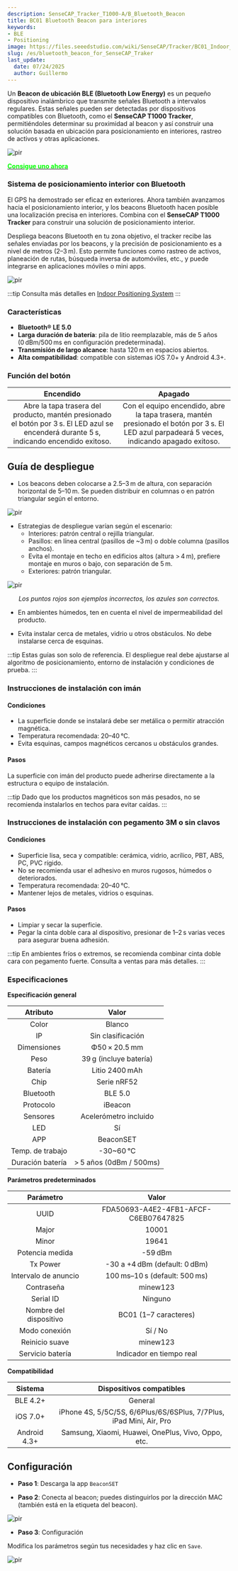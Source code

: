 ```yaml
---
description: SenseCAP_Tracker_T1000-A/B_Bluetooth_Beacon
title: BC01 Bluetooth Beacon para interiores
keywords:
- BLE
- Positioning
image: https://files.seeedstudio.com/wiki/SenseCAP/Tracker/BC01_Indoor_Bluetooth_Beacon.webp
slug: /es/bluetooth_beacon_for_SenseCAP_Traker
last_update:
  date: 07/24/2025
  author: Guillermo
---
```


Un **Beacon de ubicación BLE (Bluetooth Low Energy)** es un pequeño dispositivo inalámbrico que transmite señales Bluetooth a intervalos regulares. Estas señales pueden ser detectadas por dispositivos compatibles con Bluetooth, como el **SenseCAP T1000 Tracker**, permitiéndoles determinar su proximidad al beacon y así construir una solución basada en ubicación para posicionamiento en interiores, rastreo de activos y otras aplicaciones.

<p style={{textAlign: 'center'}}><img src="https://wdcdn.qpic.cn/MTY4ODg1NTkyNTI4NTEwNA_169626_-1Pgt7bfhzJ786G5_1693376261?w=1400&h=1050&type=image/jpeg" alt="pir" width={800} height="auto" /></p>


<div class="get_one_now_container" style={{textAlign: 'center'}}>
    <a class="get_one_now_item" href="https://www.seeedstudio.com/E5-Location-Beacon-p-5791.html" target="_blank">
            <strong><span><font color={'FFFFFF'} size={"4"}> Consigue uno ahora </font></span></strong>
    </a>
</div>

### Sistema de posicionamiento interior con Bluetooth

El GPS ha demostrado ser eficaz en exteriores. Ahora también avanzamos hacia el posicionamiento interior, y los beacons Bluetooth hacen posible una localización precisa en interiores. Combina con el **SenseCAP T1000 Tracker** para construir una solución de posicionamiento interior.

Despliega beacons Bluetooth en tu zona objetivo, el tracker recibe las señales enviadas por los beacons, y la precisión de posicionamiento es a nivel de metros (2–3 m). Esto permite funciones como rastreo de activos, planeación de rutas, búsqueda inversa de automóviles, etc., y puede integrarse en aplicaciones móviles o mini apps.

<p style={{textAlign: 'center'}}><img src="https://wdcdn.qpic.cn/MTY4ODg1NTkyNTI4NTEwNA_594585_HptIoexn6zqh4-oS_1692694140?w=1424&h=328&type=image/png" alt="pir" width={800} height="auto" /></p>

:::tip
Consulta más detalles en [Indoor Positioning System](https://wiki.seeedstudio.com/IPS_For_SenseCAP_T1000_Traker)
:::

### Características

* **Bluetooth® LE 5.0**
* **Larga duración de batería**: pila de litio reemplazable, más de 5 años (0 dBm/500 ms en configuración predeterminada).
* **Transmisión de largo alcance**: hasta 120 m en espacios abiertos.
* **Alta compatibilidad**: compatible con sistemas iOS 7.0+ y Android 4.3+.

### Función del botón

| Encendido | Apagado |
| :-: | :-: |
| Abre la tapa trasera del producto, mantén presionado el botón por 3 s. El LED azul se encenderá durante 5 s, indicando encendido exitoso. | Con el equipo encendido, abre la tapa trasera, mantén presionado el botón por 3 s. El LED azul parpadeará 5 veces, indicando apagado exitoso. |

## Guía de despliegue

* Los beacons deben colocarse a 2.5–3 m de altura, con separación horizontal de 5–10 m. Se pueden distribuir en columnas o en patrón triangular según el entorno.

<p style={{textAlign: 'center'}}><img src="https://files.seeedstudio.com/wiki/SenseCAP/Tracker/ble1.png" alt="pir" width={600} height="auto" /></p>

* Estrategias de despliegue varían según el escenario:
  - Interiores: patrón central o rejilla triangular.
  - Pasillos: en línea central (pasillos de ~3 m) o doble columna (pasillos anchos).
  - Evita el montaje en techo en edificios altos (altura > 4 m), prefiere montaje en muros o bajo, con separación de 5 m.
  - Exteriores: patrón triangular.

<p style={{textAlign: 'center'}}><img src="https://files.seeedstudio.com/wiki/SenseCAP/Tracker/ble2.png" alt="pir" width={700} height="auto" /></p>

<center><i>Los puntos rojos son ejemplos incorrectos, los azules son correctos.</i></center>

* En ambientes húmedos, ten en cuenta el nivel de impermeabilidad del producto.

* Evita instalar cerca de metales, vidrio u otros obstáculos. No debe instalarse cerca de esquinas.

:::tip
Estas guías son solo de referencia. El despliegue real debe ajustarse al algoritmo de posicionamiento, entorno de instalación y condiciones de prueba.
:::

### Instrucciones de instalación con imán

#### Condiciones

* La superficie donde se instalará debe ser metálica o permitir atracción magnética.
* Temperatura recomendada: 20–40 °C.
* Evita esquinas, campos magnéticos cercanos u obstáculos grandes.

#### Pasos

La superficie con imán del producto puede adherirse directamente a la estructura o equipo de instalación.

:::tip
Dado que los productos magnéticos son más pesados, no se recomienda instalarlos en techos para evitar caídas.
:::

### Instrucciones de instalación con pegamento 3M o sin clavos

#### Condiciones

* Superficie lisa, seca y compatible: cerámica, vidrio, acrílico, PBT, ABS, PC, PVC rígido.
* No se recomienda usar el adhesivo en muros rugosos, húmedos o deteriorados.
* Temperatura recomendada: 20–40 °C.
* Mantener lejos de metales, vidrios o esquinas.

#### Pasos

* Limpiar y secar la superficie.
* Pegar la cinta doble cara al dispositivo, presionar de 1–2 s varias veces para asegurar buena adhesión.

:::tip
En ambientes fríos o extremos, se recomienda combinar cinta doble cara con pegamento fuerte. Consulta a ventas para más detalles.
:::

### Especificaciones

**Especificación general**

| Atributo | Valor |
| :-: | :-: |
| Color | Blanco |
| IP | Sin clasificación |
| Dimensiones | Φ50 × 20.5 mm |
| Peso | 39 g (incluye batería) |
| Batería | Litio 2400 mAh |
| Chip | Serie nRF52 |
| Bluetooth | BLE 5.0 |
| Protocolo | iBeacon |
| Sensores | Acelerómetro incluido |
| LED | Sí |
| APP | BeaconSET |
| Temp. de trabajo | -30~60 °C |
| Duración batería | > 5 años (0dBm / 500ms) |

**Parámetros predeterminados**

| Parámetro | Valor |
| :-: | :-: |
| UUID | FDA50693-A4E2-4FB1-AFCF-C6EB07647825 |
| Major | 10001 |
| Minor | 19641 |
| Potencia medida | -59 dBm |
| Tx Power | -30 a +4 dBm (default: 0 dBm) |
| Intervalo de anuncio | 100 ms–10 s (default: 500 ms) |
| Contraseña | minew123 |
| Serial ID | Ninguno |
| Nombre del dispositivo | BC01 (1–7 caracteres) |
| Modo conexión | Sí / No |
| Reinicio suave | minew123 |
| Servicio batería | Indicador en tiempo real |

**Compatibilidad**

| Sistema | Dispositivos compatibles |
| :-: | :-: |
| BLE 4.2+ | General |
| iOS 7.0+ | iPhone 4S, 5/5C/5S, 6/6Plus/6S/6SPlus, 7/7Plus, iPad Mini, Air, Pro |
| Android 4.3+ | Samsung, Xiaomi, Huawei, OnePlus, Vivo, Oppo, etc. |

## Configuración

* **Paso 1**: Descarga la app `BeaconSET`

* **Paso 2**: Conecta al beacon; puedes distinguirlos por la dirección MAC (también está en la etiqueta del beacon).

<p style={{textAlign: 'center'}}><img src="https://files.seeedstudio.com/wiki/SenseCAP/Tracker/set-beacon2.png" alt="pir" width={600} height="auto" /></p>

* **Paso 3**: Configuración

Modifica los parámetros según tus necesidades y haz clic en `Save`.

<p style={{textAlign: 'center'}}><img src="https://files.seeedstudio.com/wiki/SenseCAP/Tracker/setting-beacon.png" alt="pir" width={600} height="auto" /></p>



